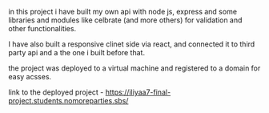 in this project i have built my own api with node js, express and some libraries and modules like celbrate (and more others) for validation and other functionalities.

I have also built a responsive clinet side via react, and connected it to third party api and a the one i built before that.

the project was deployed to a virtual machine and registered to a domain for easy acsses.


link to the deployed project - https://iliyaa7-final-project.students.nomoreparties.sbs/
